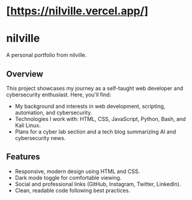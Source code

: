 # [https://nilville.vercel.app/]

# nilville

A personal portfolio from nilville.

## Overview

This project showcases my journey as a self-taught web developer and cybersecurity enthusiast. Here, you'll find:

- My background and interests in web development, scripting, automation, and cybersecurity.
- Technologies I work with: HTML, CSS, JavaScript, Python, Bash, and Kali Linux.
- Plans for a cyber lab section and a tech blog summarizing AI and cybersecurity news.

## Features

- Responsive, modern design using HTML and CSS.
- Dark mode toggle for comfortable viewing.
- Social and professional links (GitHub, Instagram, Twitter, LinkedIn).
- Clean, readable code following best practices.